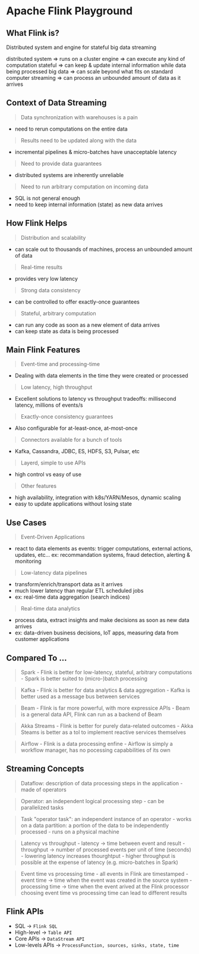 # Apache Flink Playground

## What Flink is?

Distributed system and engine for stateful big data streaming

distributed system => runs on a cluster
engine             => can execute any kind of computation
stateful           => can keep & update internal information while data being processed
big data           => can scale beyond what fits on standard computer
streaming          => can process an unbounded amount of data as it arrives


## Context of Data Streaming

> Data synchronization with warehouses is a pain
  - need to rerun computations on the entire data

> Results need to be updated along with the data
  - incremental pipelines & micro-batches have unacceptable latency

> Need to provide data guarantees
  - distributed systems are inherently unreliable

> Need to run arbitrary computation on incoming data
  - SQL is not general enough
  - need to keep internal information (state) as new data arrives

## How Flink Helps

> Distribution and scalability
  - can scale out to thousands of machines, process an unbounded amount of data

> Real-time results
  - provides very low latency

> Strong data consistency
  - can be controlled to offer exactly-once guarantees

> Stateful, arbitrary computation
  - can run any code as soon as a new element of data arrives
  - can keep state as data is being processed

## Main Flink Features

> Event-time and processing-time
  - Dealing with data elements in the time they were created or processed

> Low latency, high throughput
  - Excellent solutions to latency vs throughput tradeoffs: millisecond latency, millions of events/s

> Exactly-once consistency guarantees
  - Also configurable for at-least-once, at-most-once

> Connectors available for a bunch of tools
  - Kafka, Cassandra, JDBC, ES, HDFS, S3, Pulsar, etc

> Layerd, simple to use APIs
  - high control vs easy of use

> Other features
  - high availability, integration with k8s/YARN/Mesos, dynamic scaling
  - easy to update applications without losing state

## Use Cases

> Event-Driven Applications
  - react to data elements as events: trigger computations, external actions, updates, etc...
    ex: recommandation systems, fraud detection,  alerting & monitoring

> Low-latency data pipelines
  - transform/enrich/transport data as it arrives
  - much lower latency than regular ETL scheduled jobs
  - ex: real-time data aggregation (search indices)

> Real-time data analytics
  - process data, extract insights and make decisions as soon as new data arrives
  - ex: data-driven business decisions, IoT apps, measuring data from customer applications

## Compared To ...

  > Spark
    - Flink is better for low-latency, stateful, arbitrary computations
    - Spark is better suited to (micro-)batch processing

  > Kafka
    - Flink is better for data analytics & data aggregation
    - Kafka is better used as a message bus between services

  > Beam
    - Flink is far more powerful, with more expressice APIs
    - Beam is a general data API, Flink can run as a backend of Beam

  > Akka Streams
    - Flink is better for purely data-related outcomes
    - Akka Steams is better as a tol to implement reactive services themselves

  > Airflow
    - Flink is a data processing enfine
    - Airflow is simply a workflow manager, has no pocessing capabbilities of its own

## Streaming Concepts

  > Dataflow: description of data processing steps in the application
    - made of operators

  > Operator: an independent logical processing step
    - can be parallelized tasks

  > Task "operator task": an independent instance of an operator
    - works on a data partition: a portion of the data to be independently processed
    - runs on a physical machine

  > Latency vs throughput
    - latency    -> time between event and result
    - throughput -> number of processed events per unit of time (seconds)
    - lowering latency increases thourghtput
    - higher throughput is possible at the expense of latency (e.g. micro-batches in Spark)

  > Event time vs processing time
    - all events in Flink are timestamped
    - event time      -> time when the event was created in the source system
    - processing time -> time when the event arived at the Flink processor
   choosing event time vs processing time can lead to different results

## Flink APIs

  - SQL             -> `Flink SQL`
  - High-level      -> `Table API`
  - Core APIs       -> `DataStream API`
  - Low-levels APIs -> `ProcessFunction, sources, sinks, state, time`

